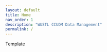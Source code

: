 ```yaml
---
layout: default
title: Home
nav_order: 1
description: "WUSTL CCUDM Data Management"
permalink: /
---
```


Template
